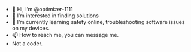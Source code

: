 - 👋 Hi, I’m @optimizer-1111
- 👀 I’m interested in finding solutions
- 🌱 I’m currently learning safety online, troubleshooting software issues on my devices.
- 📫 How to reach me, you can message me.
- Not a coder.

<!---
optimizer-1111/optimizer-1111 is a ✨ special ✨ repository because its `README.md` (this file) appears on your GitHub profile.
You can click the Preview link to take a look at your changes.
--->
